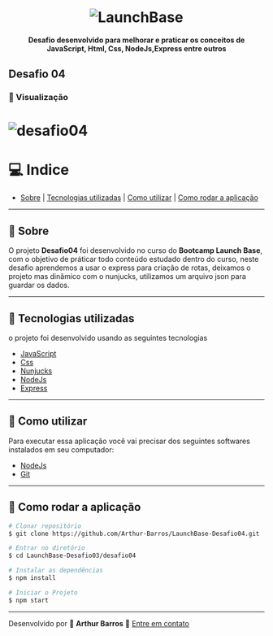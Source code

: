 <h1 align="center">
  <img src="https://camo.githubusercontent.com/268b1344409fac98c4eeda520482b6910c4ddcba/68747470733a2f2f73746f726167652e676f6f676c65617069732e636f6d2f676f6c64656e2d77696e642f626f6f7463616d702d6c61756e6368626173652f6c6f676f2e706e67" alt="LaunchBase">
</h1>

**<p align="center">Desafio desenvolvido para melhorar e praticar os conceitos de JavaScript, Html, Css, NodeJs,Express entre outros</p>**

## Desafio 04

### :movie_camera: Visualização
<h1>
  <img src="https://ik.imagekit.io/xlj9cejf8v/desafio04_XbpZqInoXH.gif" alt="desafio04">
</h1>

# :computer: Indice
- [Sobre](#bookmark-sobre) | [Tecnologias utilizadas](#rocket-tecnologias-utilizadas) | [Como utilizar](#electric_plug-como-utilizar) | [Como rodar a aplicação](#file_folder-como-rodar-a-aplicação)

---

## :bookmark: Sobre

O projeto **Desafio04** foi desenvolvido no curso do **Bootcamp Launch Base**, com o objetivo de práticar todo conteúdo estudado dentro do curso, neste desafio
aprendemos a usar o express para criação de rotas, deixamos o projeto mas dinâmico com o nunjucks, utilizamos um arquivo json para guardar os dados.

---

## :rocket: Tecnologias utilizadas

o projeto foi desenvolvido usando as seguintes tecnologias

- [JavaScript](https://developer.mozilla.org/pt-BR/docs/Web/JavaScript)
- [Css](https://www.w3schools.com/Css/)
- [Nunjucks](https://mozilla.github.io/nunjucks/)
- [NodeJs](https://nodejs.org/en/)
- [Express](https://expressjs.com/pt-br/)

---

## :electric_plug: Como utilizar
Para executar essa aplicação você vai precisar dos seguintes softwares instalados em seu computador:
- [NodeJs](https://nodejs.org/en/)
- [Git](https://git-scm.com/)

---

## :file_folder: Como rodar a aplicação

```bash
# Clonar repositório
$ git clone https://github.com/Arthur-Barros/LaunchBase-Desafio04.git

# Entrar no diretório
$ cd LaunchBase-Desafio03/desafio04

# Instalar as dependências
$ npm install

# Iniciar o Projeto
$ npm start

```
---
Desenvolvido por :purple_heart: **Arthur Barros** :email: [Entre em contato](https://www.linkedin.com/in/arthur-barros-/)
